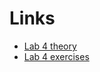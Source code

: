 # Links
- [Lab 4 theory](https://www.cs.ubbcluj.ro/~vancea/asc/en-lab4-teorie.php)
- [Lab 4 exercises](https://www.cs.ubbcluj.ro/~vancea/asc/en-lab4-exercitii.php)
